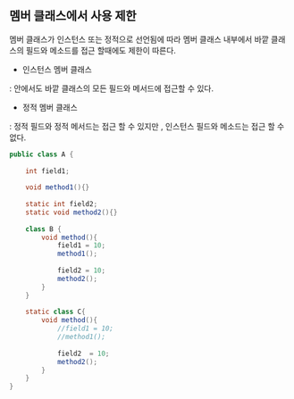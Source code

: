 ## 멤버 클래스에서 사용 제한
멤버 클래스가 인스턴스 또는 정적으로 선언됨에 따라 멤버 클래스 내부에서
바깥 클래스의 필드와 메소드를 접근 할때에도 제한이 따른다.

- 인스턴스 멤버 클래스
  
: 안에서도 바깥 클래스의 모든 필드와 메서드에 접근할 수 있다.
- 정적 멤버 클래스

: 정적 필드와 정적 메서드는 접근 할 수 있지만 , 인스턴스 필드와 메소드는 접근 할 수 없다.

```java
public class A {
    
    int field1;
    
    void method1(){}
    
    static int field2;
    static void method2(){}
    
    class B {
        void method(){
            field1 = 10;
            method1();
            
            field2 = 10;
            method2();
        }
    }
    
    static class C{
        void method(){
            //field1 = 10;
            //method1();
            
            field2  = 10;
            method2();
        }
    }
}

```

